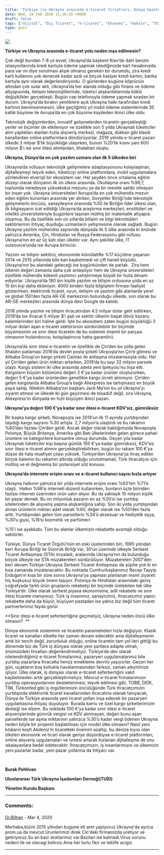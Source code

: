 ```yaml
---
title: 'Türkiye ile Ukrayna arasında e-ticaret fırsatları, Dünya Gazetesi için yazdım'
date: Wed, 19 Feb 2020 11:16:28 +0000
draft: false
tags: ["dijital", "Dış Ticaret", "e-ticaret", "Ekonomi", "makale", "TUİD (Türk Ukrayna İşadamları Derneği)", "Ukrayna"]
type: post
---
```


![](https://burakpehlivan.org/wp-content/uploads/2020/02/WhatsApp-Image-2020-02-19-at-10.34.24-854x1024.jpeg)

**Türkiye ve Ukrayna arasında e-ticaret yolu neden inşa edilmesin?** 

Çok değil bundan 7-8 yıl evvel, Ukrayna’da başkent Kiev’de dahi benzin istasyonlarında kredi kartıyla ödeme yapmak istediğinizde kart hesabınızda para var mı diye sorulması alışık olmanız gereken bir durumdu, zira kredi kartı kullanımı yok denecek kadar azdı ve birçok kasiyer kredi kartını, banka kartıyla aynı olarak değerlendiriyordu. O günlerden bugüne köprünün altından çok sular aktı, Ukrayna’da her alanda olduğu gibi finans ve ödeme altyapısında, iletişim teknolojililerinde, tüketici alışkanlıklarında köklü değişiklikler gerçekleşti. Bugün cep telefonuyla ödeme yapmak sıradan bir durum. Ukrayna’da bırakın yeniliklere açık Ukrayna halkı tarafından kredi kartının benimsenmesini, ülke geçtiğimiz yıl mobil ödeme sistemlerinde 35 katlık büyüme ile Avrupa’da en çok büyüme kaydeden ikinci ülke oldu.

Teknolojik değişimlerden, inovatif gelişmelerden ticaretin gerçekleştiği yerler ve biçimler de etkileniyor ve özellikle son 5 yılda Ukraynalı tüketiciler alım yaptıkları alanları hızla alışveriş merkezi, mağaza, dükkan gibi klasik kanallardan online platformlara döndürüyorlar. 2019 yılında e-ticaret pazarı ülkede 3 milyar $’lık büyüklüğe ulaşırken, bunun %20’lik kısmı yani 600 milyon $’ı ise sınır ötesi alımlardan, ithalattan oluştu.

**Ukrayna, Dünya’da en çok yazılım uzmanı olan ilk 5 ülkeden biri** 

Ukrayna’da nüfusun teknolojik gelişmelere adaptasyonunu kolaylaştıran, dijitalleşmeyi teşvik eden, tüketiciyi online platformlara, mobil uygulamalara yönlendiren elverişli bir ekosistem var. Her şeyden önce ortalama eğitim düzeyi olarak dünyanın ilk on ülkesi arasında. Okullaşma oranı %99,7, toplumda neredeyse yüksekokul mezunu ya da bir meslek sahibi olmayan bir insan yok. Ukrayna üniversiteleri Avrupa’da en çok mühendis mezun eden eğitim kurumları arasında yer alırken, Sovyetler Birliği’nde teknolojik gelişmelerin öncüsü, sanayileşme oranında %50 ile Birliğin lider ülkesi olan, ilk bilgisayarın icat edildiği Ukrayna’da araştırma merkezleri, enstitüleri ve nitelikli üniversiteleriyle bugünlere taşınan müthiş bir matematik altyapısı oluşmuş. Bu da özellikle son on yıllarda bilişim ve bilgi teknolojileri sektörlerinin ihtiyaç duyduğu uzmanların yetişmesine olanak sağladı. Bugün Ukrayna yazılım mühendisi sayısında dünyada ilk 5 ülke arasında ki önünde yalnızca Amerika, Çin, Hindistan ve Rusya Federasyonu gibi nüfusu Ukrayna’nın en az üç katı olan ülkeler var. Aynı şekilde ülke, IT outsource’unda ise Avrupa birincisi.

Yazılım ve bilişim sektörü, ekonomide kümülatifte %17 küçülme yaşanan 2014 ve 2015 yıllarında bile kan kaybetmedi ve çift haneli büyüdü. Ukrayna’nın bu alandaki geleceği ise bugünkünden de parlak.  Zira hem ülkenin değeri zamanla daha çok anlaşılıyor hem de Ukrayna üniversiteleri özellikle mühendis kökenli yazılımcı yetiştirmeye büyük bir hızla devam ediyorlar. Ukrayna’da 180 bin kişilik yazılım ve bilişim ordusuna yılda en az 15 bin kişi daha ekleniyor. 4000 binden fazla bilgiişlem firması faaliyet gösterirken, elektronik ticaret, oyun, iletişim ve yazılım gibi alanlarda yerel ve global 150’den fazla AR-GE merkezinin bulunduğu ülkede, son olarak bu AR-GE merkezleri arasında dünya devi Google da katıldı.

2018 yılında yazılım ve bilişim ihracatından 4.5 milyar dolar gelir edilirken, 2019’da ise ihracat 5 milyar $’ı aştı ve sektör ülkenin başat döviz kazanç kalemlerinden biri haline geldi. İşte bu ekosistem zaten bugün büyüklüğü 3 milyar doları aşan e-ticaret sektörünün sürdürülebilir bir biçimde büyümesinin ve sınır ötesi ticaretin de bu sistemin önemli bir parçası olmasının hızlandırıcısı, kolaylaştırıcısı hatta garantörü.

Ukrayna’da sınır ötesi e-ticaretin ve özellikle de Çin’den bu yolla gelen ithalatın patlaması 2016’da devlet posta şirketi Ukrpoşta’nın Çin’e gitmesi ve Alibaba Group’un kargo şirketi Cainiao ile antlaşma imzalamasıyla oldu. Her yıl Çin’den gelen ürün miktarı artarken, 2019’da bu sayı 32 milyon parsele ulaştı. Kargo sistemi iki ülke arasında adeta yeni İpekyolu’nu inşa etti. Kargoların büyüm bölümünü değeri 2 €’ya kadar ürünler oluştururken, değeri 5 €’ya kadar ürünlerden genellikle kargo ücreti alınmıyor. Çin’den gelen kargolarda Alibaba Group’a bağlı Aliexpress ise tartışmasız en büyük paya sahip. Nitekim Alibaba’nın başkanı Jack Ma’nın bu yıl Ukrayna’yı ziyaret etmesi ve ülkede iki gün geçirmesi de tesadüf değil, zira Ukrayna, Aliexpress’in dünyada en hızlı büyüyen ikinci pazarı.

**Ukrayna’ya değeri 100 €’ya kadar sınır ötesi e-ticaret KDV’siz, gümrüksüz** 

Bir başka kargo şirketi, Novapoşta ise 2019’un ilk 11 ayında yurtdışından taşıdığı kargo sayısını %30 artışla  2,7 milyon’a ulaştırdı ve bu rakamın %60’dan fazlası Çin’den geldi. Ancak değer olarak baktığımızda Novapoşta Polonya, Büyük Britanya, Amerika gibi Batı ülkelerinden gelen görece pahalı ürünlere ve kategorilere konsantre olmuş durumda. Geçen yıla kadar Ukraynalı tüketiciler kişi başına günlük 150 €’ya kadar gümrüksüz, KDV’siz sınır ötesi e-ticaret alımını gerçekleştirebilirken, bugün bu rakam 100 €’ya düşse de hala muafiyet çıtası yüksek. Türkiye’den Ukrayna’ya ihraç edilen birçok kalemin bu rakamın altında olduğu unutulmamalı, Türk ihracatçısı için müthiş ve el değmemiş bir potansiyel söz konusu.

**Ukrayna’da internete erişim oranı ve e-ticaret kullanıcı sayısı hızla artıyor**

Ukrayna halkının yalnızca bir yılda internete erişim oranı %63’ten %71’e ulaştı.  Halkın %66’sı interneti düzenli kullanırken, bunların üçte birinden fazlası internet üzerinden ürün satın alıyor. Bu da yaklaşık 10 milyon kişilik bir pazar demek. Bu on milyonluk pazarın en az %50’si ise yurtdışı sitelerinden de alışveriş yapma alışkanlığına sahip. Son iki yılda yurtdışından alınan ürünlerin miktarı adet olarak %60, değer olarak ise %50’den fazla arttı. Yurtdışından gelen tüm parsellerin %34’ü aksesuar ve hediyelik eşya, %30’u giysi, %16’sı kozmetik ve parfümeri

%15’i ise ayakkabı. Tüm bu alanlar ülkemizin rekabette avantajlı olduğu sektörler.

Türkiye, Dünya Ticaret Örgütü’nün en eski üyelerinden biri, 1995 yılından beri Avrupa Birliği ile Gümrük Birliği var, 30’un üzerinde ülkeyle Serbest Ticaret Antlaşması (STA) imzaladı, aralarında Ukrayna’nın da bulunduğu birçok ülkeyle ise STA müzakereleri sürdürülüyor. Müzakereleri 2007’den beri devam Türkiye-Ukrayna Serbest Ticaret Antlaşması da şüphe yok ki en kısa zamanda imzalanacaktır. Bu noktada Cumhurbaşkanımız Recep Tayyip Erdoğan’ın kısa bir süre sonra Ukrayna’ya yapması planlanan resmi ziyareti hiç kuşkusuz büyük önem taşıyor. Polonya ile Hindistan arasındaki geniş coğrafyada farklı ürün gruplarını rekabetçi bir biçimde üretebilen tek ülke Türkiye’dir. Ülke olarak serbest piyasa ekonomisine, adil rekabete ve sınır ötesi ticarete inanıyoruz. Türk iş insanımız, sanayicimiz, ihracatçımız yapıcı rekabette daha da büyür, büyüyen pastadan ise yalnız biz değil tüm ticaret partnerlerimiz fayda görür.

**Sınır ötesi e-ticaret seferberliğine geçmeliyiz, Ukrayna neden öncü ülke olmasın?  **

Dünya ekonomik sisteminin ve ticaretin parametreleri hızla değişiyor. Klasik ticaret ve kanalları elbette her zaman devam edecektir ama dijitalleşmenin artık bir tercih değil, zorunluluk olduğu, online ticaretin tam yol ileri gittiği bu dönemde biz de Türk iş dünyası olarak yeni şartlara adapte olmalı, önümüzdeki fırsatları değerlendirmeliyiz. Türkiye’de dev olarak nitelendirdiğimiz e-ticaret firmalarımız, pazaryeri uygulamalarımız bile yurtdışı pazarlara ihracatta henüz emekleme devrini yaşıyorlar. Geçen her gün, uçakların boş koltukla havalanmasından farksız, zaman aleyhimize işliyor. Ülke olarak, iş dünyası olarak e-ticaret seferberliğini vakit kaybetmeden artık gerçekleştirmeliyiz. Mevcut e-ticaret firmalarımızın yurtdışı operasyonlarının desteklenmesi, teşvik edilmesi gibi, TOBB, DEİK, TİM, Türkonfed gibi iş örgütlerimizin öncülüğünde Türk ihracatçımızın yurtdışında elektronik ticaret kanallarından ihracatına olanak tanıyacak, Dünya ile Türkiye arasında yeni ticaret yolları inşa edecek bir pazaryeri uygulamasına ihtiyaç duyuluyor. Burada kamu ve özel kargo şirketlerimizin desteği ise elzem. Bu noktada 100 €’ya kadar sınır ötesi e-ticaret alışverişlerinde gümrük vergisi ve KDV alınmayan, değeri bunu aşan parsellerde ise aşma miktarının yalnızca %30’u kadar vergi ödenen Ukrayna neden böyle bir projenin başlatılması için model ülke olmasın? Nasıl yeni kıtaların keşfi Akdeniz’in ticaretteki önemini azaltıp, bu denize kıyısı olan ülkeleri ekonomik ve ticari olarak geriye düşürdüyse e-ticaret platformları, online alışveriş uygulamaları ve ivmesi artarak hızlanan dijitalleşme de onu ıskalayanlara bedel ödetecektir. İhracatçımızın, iş insanlarımızın ve ülkemizin yeni pazarlar kadar, yeni pazar yollarına da ihtiyacı var.

 

**Burak Pehlivan**

**Uluslararası Türk Ukrayna İşadamları Derneği(TUİD)**

**Yönetim Kurulu Başkanı** 


---
### Comments:
#### 
[Dr.Bilhan](http://www.torgovaya.com.ua "drbill@torgovaya.com.ua") - <time datetime="2020-03-19 21:46:36">Mar 4, 2020</time>

Merhaba,bizim 2015 yilindan bugune eti aret yapiyoruz Ukrayna'da ayrica prom.ua da mevcut.Urunlerimizi direk Cin'deki firmamizda uretiyor ve getiriyoruz.Su an bazi stoklarimiz var.Bazilari ise kalmadi.Virus sorunu nedeni ile ne olacagi belirsiz.Ama her turlu fikir ve teklife acigiz.
<hr />
